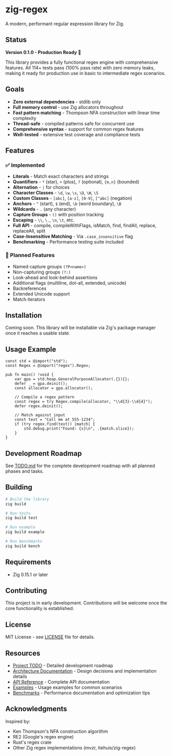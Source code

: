 # zig-regex

A modern, performant regular expression library for Zig.

## Status

**Version 0.1.0 - Production Ready** 🎉

This library provides a fully functional regex engine with comprehensive features. All 114+ tests pass (100% pass rate) with zero memory leaks, making it ready for production use in basic to intermediate regex scenarios.

## Goals

- **Zero external dependencies** - stdlib only
- **Full memory control** - use Zig allocators throughout
- **Fast pattern matching** - Thompson NFA construction with linear time complexity
- **Thread-safe** - compiled patterns safe for concurrent use
- **Comprehensive syntax** - support for common regex features
- **Well-tested** - extensive test coverage and compliance tests

## Features

### ✅ Implemented
- **Literals** - Match exact characters and strings
- **Quantifiers** - `*` (star), `+` (plus), `?` (optional), `{m,n}` (bounded)
- **Alternation** - `|` for choices
- **Character Classes** - `\d`, `\w`, `\s`, `\D`, `\W`, `\S`
- **Custom Classes** - `[abc]`, `[a-z]`, `[0-9]`, `[^abc]` (negation)
- **Anchors** - `^` (start), `$` (end), `\b` (word boundary), `\B`
- **Wildcards** - `.` (any character)
- **Capture Groups** - `()` with position tracking
- **Escaping** - `\\`, `\.`, `\n`, `\t`, etc.
- **Full API** - compile, compileWithFlags, isMatch, find, findAll, replace, replaceAll, split
- **Case-Insensitive Matching** - Via `.case_insensitive` flag
- **Benchmarking** - Performance testing suite included

### 🚧 Planned Features
- Named capture groups `(?P<name>)`
- Non-capturing groups `(?:)`
- Look-ahead and look-behind assertions
- Additional flags (multiline, dot-all, extended, unicode)
- Backreferences
- Extended Unicode support
- Match iterators

## Installation

Coming soon. This library will be installable via Zig's package manager once it reaches a usable state.

## Usage Example

```zig
const std = @import("std");
const Regex = @import("regex").Regex;

pub fn main() !void {
    var gpa = std.heap.GeneralPurposeAllocator(.{}){};
    defer _ = gpa.deinit();
    const allocator = gpa.allocator();

    // Compile a regex pattern
    const regex = try Regex.compile(allocator, "\\d{3}-\\d{4}");
    defer regex.deinit();

    // Match against input
    const text = "Call me at 555-1234";
    if (try regex.find(text)) |match| {
        std.debug.print("Found: {s}\n", .{match.slice});
    }
}
```

## Development Roadmap

See [TODO.md](TODO.md) for the complete development roadmap with all planned phases and tasks.

## Building

```bash
# Build the library
zig build

# Run tests
zig build test

# Run example
zig build example

# Run benchmarks
zig build bench
```

## Requirements

- Zig 0.15.1 or later

## Contributing

This project is in early development. Contributions will be welcome once the core functionality is established.

## License

MIT License - see [LICENSE](LICENSE) file for details.

## Resources

- [Project TODO](TODO.md) - Detailed development roadmap
- [Architecture Documentation](docs/ARCHITECTURE.md) - Design decisions and implementation details
- [API Reference](docs/API.md) - Complete API documentation
- [Examples](docs/EXAMPLES.md) - Usage examples for common scenarios
- [Benchmarks](docs/BENCHMARKS.md) - Performance documentation and optimization tips

## Acknowledgments

Inspired by:
- Ken Thompson's NFA construction algorithm
- RE2 (Google's regex engine)
- Rust's regex crate
- Other Zig regex implementations (mvzr, tiehuis/zig-regex)
